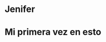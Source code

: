 # Jenifer
# Mi primera vez en esto
<ing src="https://www.shutterstock.com/shutterstock/photos/2334872701/display_1500/stock-vector-beautifull-night-pusheen-female-pusheen-cat-kawaii-2334872701.jpg"> 
